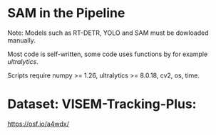 # SAM in the Pipeline

Note: Models such as RT-DETR, YOLO and SAM must be dowloaded manually.

Most code is self-written, some code uses functions by for example _ultralytics_.

Scripts require numpy >= 1.26, ultralytics >= 8.0.18, cv2, os, time.

# Dataset: VISEM-Tracking-Plus:
https://osf.io/a4wdx/
